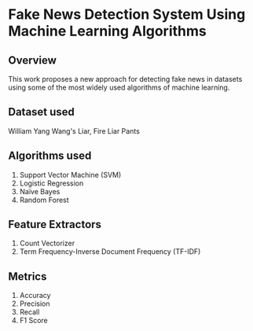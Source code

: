 # Fake News Detection System Using Machine Learning Algorithms

## Overview
This work proposes a new approach for detecting fake news in datasets using some of the most widely used algorithms of machine learning.

## Dataset used
William Yang Wang's Liar, Fire Liar Pants

## Algorithms used
1. Support Vector Machine (SVM)
2. Logistic Regression
3. Naïve Bayes
4. Random Forest

## Feature Extractors
1. Count Vectorizer
2. Term Frequency-Inverse Document Frequency (TF-IDF)

## Metrics
1. Accuracy
2. Precision
3. Recall
4. F1 Score

